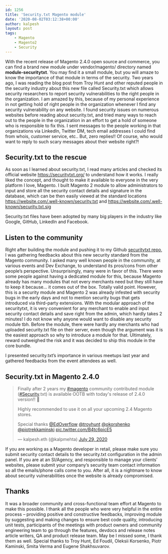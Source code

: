 ```yaml
---
id: 1256
title: 'Security.txt Magento module'
date: '2020-08-02T03:12:38+00:00'
author: kalpesh
layout: post
tags:
    - Magento
    - Magento2
    - Security
---
```


With the recent release of Magento 2.4.0 open source and commerce, you can find a brand new module under vendor/magento/ directory named **module-securitytxt**. You may find it a small module, but you will amaze to know the importance of that module in terms of the security. Two years ago, I was reading the blog post from Troy Hunt and other reputed people in the security industry about this new file called Security.txt which allows security researchers to report security vulnerabilities to the right people in the organization. I am amazed by this, because of my personal experience in not getting hold of right people in the organization whenever I find any security vulnerability on any website. I found security issues on numerous websites before reading about security.txt, and tried many ways to reach out to the people in the organization in an effort to get a hold of someone who is responsible to fix this. I sent messages to the people working in that organizations via LinkedIn, Twitter DM, tech email addresses I could find from whois, customer service, etc.. But, zero replies!! Of course, who would want to reply to such scary messages about their website right?!

## Security.txt to the rescue

As soon as I learned about security.txt, I read many articles and checked its official website https://securitytxt.org/ to understand how it works. I really liked the concept, and thought to make it available to everyone in the very platform I love, Magento. I built Magento 2 module to allow administrators to input and store all the security contact details and signature in the database, which can be then easily viewed at the standard locations https://website.com/.well-known/security.txt and https://website.com/.well-known/security.txt.sig

Security.txt files have been adopted by many big players in the industry like Google, GitHub, LinkedIn and Facebook.

## Listen to the community

Right after building the module and pushing it to my Github [securitytxt repo](https://github.com/kalpmehta/securitytxt), I was gathering feedbacks about this new security standard from the Magento community. I asked many well known people in the community, at various events and Dev Exchange, to understand its pros/cons from other people’s perspective. Unsurprisingly, many were in favor of this. There were some people against having a dedicated module for this, because Magento already has many modules that not every merchants need but they still have to keep it because… it comes out of the box. Totally valid point. However, this is a security module and Magento 2 was already infested with security bugs in the early days and not to mention security bugs that gets introduced via third-party extensions. With the modular approach of the securitytxt, it is very convenient for any merchant to enable and input security contact details and save right from the admin, which hardly takes 2 minutes! I do not know why anyone would want to disable any security module tbh. Before the module, there were hardly any merchants who had uploaded security.txt file on their server, even though the argument was it is the easiest approach so why to introduce a module for that. Ultimately, reward outweighed the risk and it was decided to ship this module in the core bundle.

I presented security.txt’s importance in various meetups last year and gathered feedbacks from the event attendees as well.

## Security.txt in Magento 2.4.0

> Finally after 2 years my [\#magento](https://twitter.com/hashtag/magento?src=hash&ref_src=twsrc%5Etfw) community contributed module ([\#Security](https://twitter.com/hashtag/Security?src=hash&ref_src=twsrc%5Etfw).txt) is available OOTB with today's release of 2.4.0 version!! 🎉
> 
> Highly recommended to use it on all your upcoming 2.4 Magento stores.
> 
> Special thanks [@EdOverflow](https://twitter.com/EdOverflow?ref_src=twsrc%5Etfw) [@troyhunt](https://twitter.com/troyhunt?ref_src=twsrc%5Etfw) [@okorshenko](https://twitter.com/okorshenko?ref_src=twsrc%5Etfw) [@piotrekkaminski](https://twitter.com/piotrekkaminski?ref_src=twsrc%5Etfw) [pic.twitter.com/B4tc6picE5](https://t.co/B4tc6picE5)
> 
> — kalpesh.eth (@kalpmehta) [July 29, 2020](https://twitter.com/kalpmehta/status/1288335942940372992?ref_src=twsrc%5Etfw)

<script async="" charset="utf-8" src="https://platform.twitter.com/widgets.js"></script>

If you are working as a Magento developer in retail, please make sure you submit security contact details to the security.txt configuration in the admin panel. If you are at an SI/Agency, and responsible to manage your clients’ websites, please submit your company’s security team contact information so all the emails/phone calls come to you. After all, it is a nightmare to know about security vulnerabilities once the website is already compromised.

## Thanks

It was a broader community and cross-functional team effort at Magento to make this possible. I thank all the people who were very helpful in the entire process – providing positive and constructive feedbacks, improving module by suggesting and making changes to ensure best code quality, introducing unit tests, participants of the meetings with product owners and community engineering team to go through the features, devdocs and release notes article writers, QA and product release team. May be I missed some, I thank them as well. Special thanks to Troy Hunt, Ed Foudil, Oleksii Korsenko, Piotr Kaminski, Smita Verma and Eugene Shakhsuvarov.